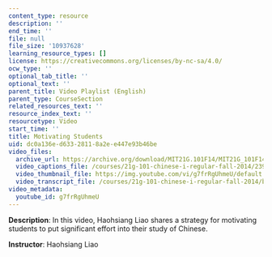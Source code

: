 ```yaml
---
content_type: resource
description: ''
end_time: ''
file: null
file_size: '10937628'
learning_resource_types: []
license: https://creativecommons.org/licenses/by-nc-sa/4.0/
ocw_type: ''
optional_tab_title: ''
optional_text: ''
parent_title: Video Playlist (English)
parent_type: CourseSection
related_resources_text: ''
resource_index_text: ''
resourcetype: Video
start_time: ''
title: Motivating Students
uid: dc0a136e-d633-2811-8a2e-e447e93b46be
video_files:
  archive_url: https://archive.org/download/MIT21G.101F14/MIT21G_101F14_Motivating_Students_English_300k.mp4
  video_captions_file: /courses/21g-101-chinese-i-regular-fall-2014/2392ece42a4355e9be3d35ce83987413_g7frRgUhmeU.vtt
  video_thumbnail_file: https://img.youtube.com/vi/g7frRgUhmeU/default.jpg
  video_transcript_file: /courses/21g-101-chinese-i-regular-fall-2014/b6140e12ea975814165850da195ee94a_g7frRgUhmeU.pdf
video_metadata:
  youtube_id: g7frRgUhmeU
---
```


**Description**: In this video, Haohsiang Liao shares a strategy for motivating students to put significant effort into their study of Chinese.

**Instructor**: Haohsiang Liao

